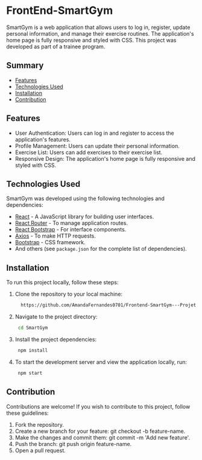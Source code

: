 # FrontEnd-SmartGym

SmartGym is a web application that allows users to log in, register, update personal information, and manage their exercise routines. The application's home page is fully responsive and styled with CSS. This project was developed as part of a trainee program.

## Summary

- [Features](#features)
- [Technologies Used](#technologies-used)
- [Installation](#installation)
- [Contribution](#contribution)

## Features

- User Authentication: Users can log in and register to access the application's features.
- Profile Management: Users can update their personal information.
- Exercise List: Users can add exercises to their exercise list.
- Responsive Design: The application's home page is fully responsive and styled with CSS.

## Technologies Used

SmartGym was developed using the following technologies and dependencies:

- [React](https://reactjs.org/) - A JavaScript library for building user interfaces.
- [React Router](https://reactrouter.com/) - To manage application routes.
- [React Bootstrap](https://react-bootstrap.github.io/) - For interface components.
- [Axios](https://axios-http.com/) - To make HTTP requests.
- [Bootstrap](https://getbootstrap.com/) - CSS framework.
- And others (see `package.json` for the complete list of dependencies).

## Installation

To run this project locally, follow these steps:

1. Clone the repository to your local machine:
   ```bash
     https://github.com/AmandaFernandes0701/Frontend-SmartGym---Projeto-Trainee.git
   
2. Navigate to the project directory:
   ```bash
    cd SmartGym

3. Install the project dependencies:
   ```bash
    npm install

4. To start the development server and view the application locally, run:
   ```bash
    npm start

## Contribution

Contributions are welcome! If you wish to contribute to this project, follow these guidelines:

1. Fork the repository.
2. Create a new branch for your feature: git checkout -b feature-name.
3. Make the changes and commit them: git commit -m 'Add new feature'.
4. Push the branch: git push origin feature-name.
5. Open a pull request.
